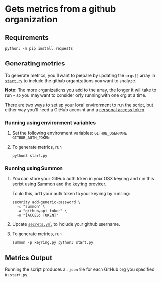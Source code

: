 # Gets metrics from a github organization

## Requirements
`python3 -m pip install requests`

## Generating metrics

To generate metrics, you'll want to prepare by updating the `orgs[]` array in
[`start.py`](start.py) to include the github organizations you want to analyze.

**Note:** The more organizations you add to the array, the longer it will take
to run - so you may want to consider only running with one org at a time.

There are two ways to set up your local environment to run the script, but
either way you'll need a GitHub account and a
[personal access token](https://help.github.com/en/github/authenticating-to-github/creating-a-personal-access-token-for-the-command-line).

### Running using environment variables

1. Set the following environment variables:
  `GITHUB_USERNAME`
  `GITHUB_AUTH_TOKEN`

1. To generate metrics, run
   ```
   python3 start.py
   ```

### Running using Summon

1. You can store your GitHub auth token in your OSX keyring and run this script using
   [Summon](https://github.com/cyberark/summon) and the [keyring provider](https://github.com/cyberark/summon-keyring/).

   To do this, add your auth token to your keyring by running:
   ```
   security add-generic-password \
     -s "summon" \
     -a "github/api_token" \
     -w "[ACCESS TOKEN]"
   ```

1. Update [`secrets.yml`](secrets.yml) to include your github username.

1. To generate metrics, run
   ```
   summon -p keyring.py python3 start.py
   ```

## Metrics Output
Running the script produces a `.json` file for each GitHub org you specified in
`start.py`.
